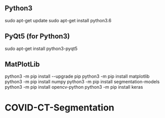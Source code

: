 ## Python3
sudo apt-get update
sudo apt-get install python3.6
## PyQt5 (for Python3)
sudo apt-get install python3-pyqt5

## MatPlotLib
python3 -m pip install --upgrade pip
python3 -m pip install matplotlib
python3 -m pip install numpy
python3 -m pip install segmentation-models
python3 -m pip install opencv-python
python3 -m pip install keras
# COVID-CT-Segmentation
